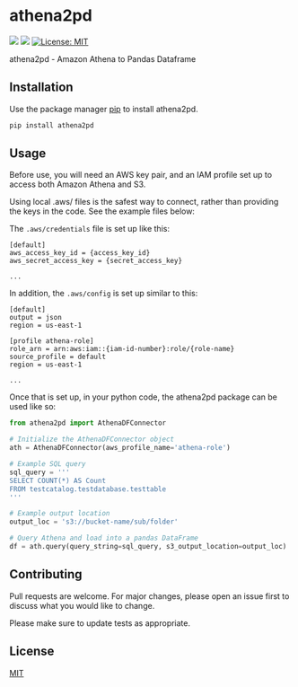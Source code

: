 # athena2pd
[![](https://img.shields.io/badge/python-2.7+-blue.svg)](https://www.python.org/download/releases/2.7.0/)
[![](https://img.shields.io/badge/python-3.6+-blue.svg)](https://www.python.org/download/releases/3.6.0/)
[![License: MIT](https://img.shields.io/badge/License-MIT-yellow.svg)](https://opensource.org/licenses/MIT)


athena2pd - Amazon Athena to Pandas Dataframe

## Installation
Use the package manager [pip](https://pip.pypa.io/en/stable/) to install athena2pd.

```bash
pip install athena2pd
```

## Usage

Before use, you will need an AWS key pair, and an IAM profile set up to access both Amazon Athena and S3.

Using local .aws/ files is the safest way to connect, rather than providing the keys in the code. See the example files below:

The `.aws/credentials` file is set up like this:
```
[default]
aws_access_key_id = {access_key_id}
aws_secret_access_key = {secret_access_key}

...
```

In addition, the `.aws/config` is set up similar to this:
```
[default]
output = json
region = us-east-1

[profile athena-role]
role_arn = arn:aws:iam::{iam-id-number}:role/{role-name}
source_profile = default
region = us-east-1

...
```

Once that is set up, in your python code, the athena2pd package can be used like so:
```python
from athena2pd import AthenaDFConnector

# Initialize the AthenaDFConnector object
ath = AthenaDFConnector(aws_profile_name='athena-role')

# Example SQL query
sql_query = '''
SELECT COUNT(*) AS Count
FROM testcatalog.testdatabase.testtable
'''

# Example output location
output_loc = 's3://bucket-name/sub/folder'

# Query Athena and load into a pandas DataFrame
df = ath.query(query_string=sql_query, s3_output_location=output_loc)
```

## Contributing
Pull requests are welcome. For major changes, please open an issue first to discuss what you would like to change.

Please make sure to update tests as appropriate.

## License

[MIT](LICENSE)